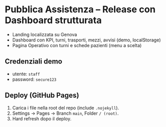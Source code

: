 # Pubblica Assistenza – Release con Dashboard strutturata
- Landing localizzata su Genova
- Dashboard con KPI, turni, trasporti, mezzi, avvisi (demo, localStorage)
- Pagina Operativo con turni e schede pazienti (menu a scelta)

## Credenziali demo
- utente: `staff`
- password: `secure123`

## Deploy (GitHub Pages)
1. Carica i file nella root del repo (include `.nojekyll`).
2. Settings → Pages → Branch `main`, Folder `/ (root)`.
3. Hard refresh dopo il deploy.
